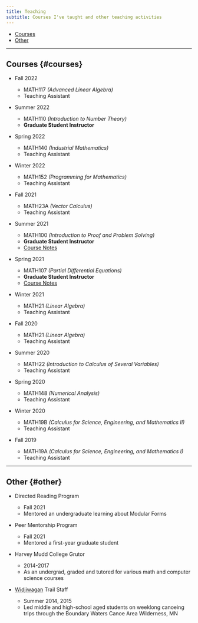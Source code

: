 ```yaml
---
title: Teaching
subtitle: Courses I've taught and other teaching activities
---
```


- [Courses](#courses)
- [Other](#other)

---

## Courses {#courses}

- Fall 2022
  - MATH117 *(Advanced Linear Algebra)*
  - Teaching Assistant

- Summer 2022    
  - MATH110 *(Introduction to Number Theory)*    
  - **Graduate Student Instructor**  
  
- Spring 2022    
  - MATH140 *(Industrial Mathematics)*    
  - Teaching Assistant
  
- Winter 2022
  - MATH152 *(Programming for Mathematics)*
  - Teaching Assistant
 
- Fall 2021
  - MATH23A *(Vector Calculus)*
  - Teaching Assistant
 
- Summer 2021
  - MATH100 *(Introduction to Proof and Problem Solving)*
  - **Graduate Student Instructor**
  - [Course Notes](https://redrot.github.io/assets/pdf/Math100_Notes.pdf)

- Spring 2021
  - MATH107 *(Partial Differential Equations)*
  - **Graduate Student Instructor**
  - [Course Notes](https://redrot.github.io/assets/pdf/pde_notes.pdf)

- Winter 2021
  - MATH21 *(Linear Algebra)*
  - Teaching Assistant

- Fall 2020
  - MATH21 *(Linear Algebra)*
  - Teaching Assistant
 
- Summer 2020
  - MATH22 *(Introduction to Calculus of Several Variables)*
  - Teaching Assistant
 
- Spring 2020
  - MATH148 *(Numerical Analysis)*
  - Teaching Assistant
 
- Winter 2020
  - MATH19B *(Calculus for Science, Engineering, and Mathematics II)*
  - Teaching Assistant

- Fall 2019 
  - MATH19A *(Calculus for Science, Engineering, and Mathematics I)*
  - Teaching Assistant

---
  
## Other {#other}

- Directed Reading Program
  - Fall 2021
  - Mentored an undergraduate learning about Modular Forms

- Peer Mentorship Program
  - Fall 2021
  - Mentored a first-year graduate student

- Harvey Mudd College Grutor
  - 2014-2017
  - As an undergrad, graded and tutored for various math and computer science courses

- [Widjiwagan](https://www.campwidji.org/) Trail Staff
  - Summer 2014, 2015
  - Led middle and high-school aged students on weeklong canoeing trips through the Boundary Waters Canoe Area Wilderness, MN
